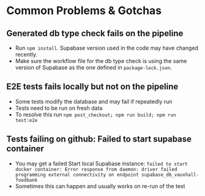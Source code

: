 # Common Problems & Gotchas

## Generated db type check fails on the pipeline
- Run `npm install`. Supabase version used in the code may have changed recently.
- Make sure the workflow file for the db type check is using the same version of Supabase as the one defined in `package-lock.json`.

## E2E tests fails locally but not on the pipeline
- Some tests modify the database and may fail if repeatedly run
- Tests need to be run on fresh data
- To resolve this run
  `npm post_checkout; npm run build; npm run test:e2e`

## Tests failing on github: Failed to start supabase container
- You may get a failed Start local Supabase instance:
```failed to start docker container: Error response from daemon: driver failed programming external connectivity on endpoint supabase_db_vauxhall-foodbank ```
- Sometimes this can happen and usually works on re-run of the test
